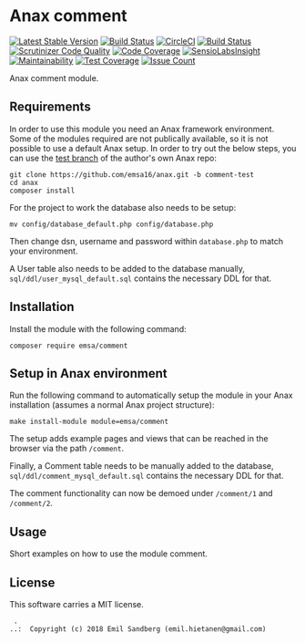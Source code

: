 Anax comment
==================================

[![Latest Stable Version](https://poser.pugx.org/emsa/comment/v/stable)](https://packagist.org/packages/emsa/comment)
[![Build Status](https://travis-ci.org/emsa16/comment.svg?branch=master)](https://travis-ci.org/emsa16/comment)
[![CircleCI](https://circleci.com/gh/emsa16/comment.svg?style=svg)](https://circleci.com/gh/emsa16/comment)
[![Build Status](https://scrutinizer-ci.com/g/emsa16/comment/badges/build.png?b=master)](https://scrutinizer-ci.com/g/emsa16/comment/build-status/master)
[![Scrutinizer Code Quality](https://scrutinizer-ci.com/g/emsa16/comment/badges/quality-score.png?b=master)](https://scrutinizer-ci.com/g/emsa16/comment/?branch=master)
[![Code Coverage](https://scrutinizer-ci.com/g/emsa16/comment/badges/coverage.png?b=master)](https://scrutinizer-ci.com/g/emsa16/comment/?branch=master)
[![SensioLabsInsight](https://insight.sensiolabs.com/projects/1f586574-2948-4b9f-9fdb-b5e62a918ba8/mini.png)](https://insight.sensiolabs.com/projects/1f586574-2948-4b9f-9fdb-b5e62a918ba8)
[![Maintainability](https://api.codeclimate.com/v1/badges/2e816bd30b438ff0f47e/maintainability)](https://codeclimate.com/github/emsa16/comment/maintainability)
[![Test Coverage](https://api.codeclimate.com/v1/badges/2e816bd30b438ff0f47e/test_coverage)](https://codeclimate.com/github/emsa16/comment/test_coverage)
[![Issue Count](https://codeclimate.com/github/emsa16/comment/badges/issue_count.svg)](https://codeclimate.com/github/emsa16/comment)


Anax comment module.


Requirements
------------------

In order to use this module you need an Anax framework environment. Some of the modules required are not publically available, so it is not possible to use a default Anax setup. In order to try out the below steps, you can use the [test branch](https://github.com/emsa16/anax/tree/comment-test) of the author's own Anax repo:

```
git clone https://github.com/emsa16/anax.git -b comment-test
cd anax
composer install
```

For the project to work the database also needs to be setup:

```
mv config/database_default.php config/database.php
```

Then change dsn, username and password within `database.php` to match your environment.

A User table also needs to be added to the database manually, `sql/ddl/user_mysql_default.sql` contains the necessary DDL for that.


Installation
------------------

Install the module with the following command:

```
composer require emsa/comment
```


Setup in Anax environment
------------------

Run the following command to automatically setup the module in your Anax installation (assumes a normal Anax project structure):

```
make install-module module=emsa/comment
```
The setup adds example pages and views that can be reached in the browser via the path `/comment`.

Finally, a Comment table needs to be manually added to the database, `sql/ddl/comment_mysql_default.sql` contains the necessary DDL for that.

The comment functionality can now be demoed under `/comment/1` and `/comment/2`.


Usage
------------------

Short examples on how to use the module comment.



License
------------------

This software carries a MIT license.



```
 .  
..:  Copyright (c) 2018 Emil Sandberg (emil.hietanen@gmail.com)
```
